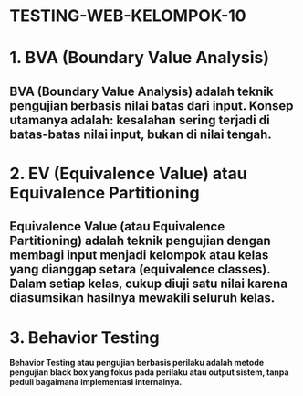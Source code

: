 # TESTING-WEB-KELOMPOK-10
# 1. BVA (Boundary Value Analysis)
BVA (Boundary Value Analysis) adalah teknik pengujian berbasis nilai batas dari input. Konsep utamanya adalah: kesalahan sering terjadi di batas-batas nilai input, bukan di nilai tengah.
---
# 2. EV (Equivalence Value) atau Equivalence Partitioning
Equivalence Value (atau Equivalence Partitioning) adalah teknik pengujian dengan membagi input menjadi kelompok atau kelas yang dianggap setara (equivalence classes). Dalam setiap kelas, cukup diuji satu nilai karena diasumsikan hasilnya mewakili seluruh kelas.
---
# 3. Behavior Testing
**Behavior Testing atau pengujian berbasis perilaku adalah metode pengujian black box yang fokus pada perilaku atau output sistem, tanpa peduli bagaimana implementasi internalnya.**
